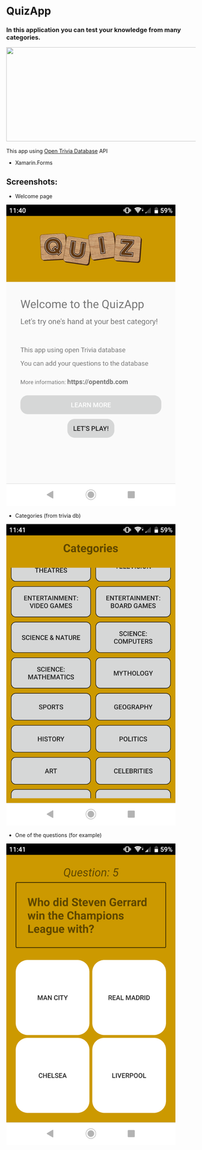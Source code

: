 # QuizApp
### In this application you can test your knowledge from many categories. </br>

<img src="https://opentdb.com/images/logo.png" width="600" height="250" />

This app using [Open Trivia Database](https://opentdb.com) API

* Xamarin.Forms

## Screenshots:

* Welcome page
<img src="https://github.com/gwalus/QuizApp/blob/master/QuizApp/QuizApp/Screenshots/Screenshot_20210107-114047.png" width="450" height="800" />

* Categories (from trivia db)
<img src="https://github.com/gwalus/QuizApp/blob/master/QuizApp/QuizApp/Screenshots/Screenshot_20210107-114102.png" width="450" height="800" />

* One of the questions (for example)
<img src="https://github.com/gwalus/QuizApp/blob/master/QuizApp/QuizApp/Screenshots/Screenshot_20210107-114201.png" width="450" height="800" />

